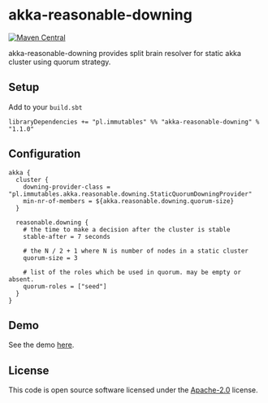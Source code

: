 # akka-reasonable-downing #

[![Maven Central](https://maven-badges.herokuapp.com/maven-central/pl.immutables/akka-reasonable-downing_2.13/badge.svg)](https://maven-badges.herokuapp.com/maven-central/pl.immutables/akka-reasonable-downing_2.13)

akka-reasonable-downing provides split brain resolver for static akka cluster using quorum strategy.

## Setup ##

Add to your `build.sbt`

```
libraryDependencies += "pl.immutables" %% "akka-reasonable-downing" % "1.1.0"
```

## Configuration ##

```
akka {
  cluster {
    downing-provider-class = "pl.immutables.akka.reasonable.downing.StaticQuorumDowningProvider"
    min-nr-of-members = ${akka.reasonable.downing.quorum-size}
  }

  reasonable.downing {
    # the time to make a decision after the cluster is stable
    stable-after = 7 seconds

    # the N / 2 + 1 where N is number of nodes in a static cluster
    quorum-size = 3

    # list of the roles which be used in quorum. may be empty or absent.
    quorum-roles = ["seed"]
  }
}
```

## Demo ##

See the demo [here](https://www.youtube.com/watch?v=_uz8QOjVrNQ).

## License ##

This code is open source software licensed under the
[Apache-2.0](http://www.apache.org/licenses/LICENSE-2.0) license.
